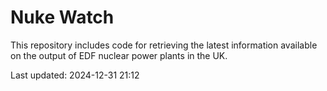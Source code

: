# Nuke Watch

This repository includes code for retrieving the latest information available on the output of EDF nuclear power plants in the UK.

Last updated: 2024-12-31 21:12